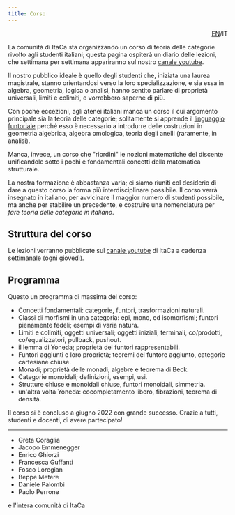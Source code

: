```yaml
---
title: Corso
---
```


<div style="text-align: right"><a href="course-eng.html">EN</a>/IT</div>

La comunità di ItaCa sta organizzando un corso di teoria delle categorie rivolto agli studenti italiani; questa pagina ospiterà un diario delle lezioni, che settimana per settimana appariranno sul nostro [canale youtube](https://www.youtube.com/channel/UCKdVVjPg_dHhbIiuzLh4Llg).

Il nostro pubblico ideale è quello degli studenti che, iniziata una laurea magistrale, stanno orientandosi verso la loro specializzazione, e sia essa in algebra, geometria, logica o analisi, hanno sentito parlare di proprietà universali, limiti e colimiti, e vorrebbero saperne di più.

Con poche eccezioni, agli atenei italiani manca un corso il cui argomento principale sia la teoria delle categorie; solitamente si apprende il [linguaggio funtoriale](https://ncatlab.org/nlab/files/GrothendieckIntroductionLangageFonctoriel1965.pdf) perché esso è necessario a introdurre delle costruzioni in geometria algebrica, algebra omologica, teoria degli anelli (raramente, in analisi).

Manca, invece, un corso che "riordini" le nozioni matematiche del discente unificandole sotto i pochi e fondamentali concetti della matematica strutturale.

La nostra formazione è abbastanza varia; ci siamo riuniti col desiderio di dare a questo corso la forma più interdisciplinare possibile. Il corso verrà insegnato in italiano, per avvicinare il maggior numero di studenti possibile, ma anche per stabilire un precedente, e costruire una nomenclatura per _fare teoria delle categorie in italiano_.

## Struttura del corso

Le lezioni verranno pubblicate sul [canale youtube](https://www.youtube.com/channel/UCKdVVjPg_dHhbIiuzLh4Llg/videos) di ItaCa a cadenza settimanale (ogni giovedì).

## Programma

Questo un programma di massima del corso:

- Concetti fondamentali: categorie, funtori, trasformazioni naturali.
- Classi di morfismi in una categoria: epi, mono, ed isomorfismi; funtori pienamente fedeli; esempi di varia natura.
- Limiti e colimiti, oggetti universali; oggetti iniziali, terminali, co/prodotti, co/equalizzatori, pullback, pushout.
- il lemma di Yoneda; proprietà dei funtori rappresentabili.
- Funtori aggiunti e loro proprietà; teoremi del funtore aggiunto, categorie cartesiane chiuse.
- Monadi; proprietà delle monadi; algebre e teorema di Beck.
- Categorie monoidali; definizioni, esempi, usi.
- Strutture chiuse e monoidali chiuse, funtori monoidali, simmetria.
- un'altra volta Yoneda: cocompletamento libero, fibrazioni, teorema di densità.

Il corso si è concluso a giugno 2022 con grande successo. Grazie a tutti, studenti e docenti, di avere partecipato!


<!-- 1. 7/10/2021  teaser; presentazione dei docenti, alcune idee sul contenuto del corso. [video](https://youtu.be/DIXypXx8-DE) -->
<!-- 2. 14/10/2021 _Paolo Perrone_. Concetti fondamentali: Definizione di categoria. [video](https://youtu.be/2kSgmgo1GO8) -->
<!-- 3. 21/10/2021 _Paolo Perrone_. Concetti fondamentali: Funtori. [video](https://youtu.be/M6iAJO0T-vs) -->
<!-- 4. 28/10/2021 _Paolo Perrone_. Concetti fondamentali: Trasformazioni naturali. [video](https://youtu.be/pgRWfh25x7M) -->
<!-- 5. 4/11/2021  _Enrico Ghiorzi_. Epi e mono: Definizioni base, sezioni e retrazioni. [video](https://youtu.be/YDr_SMoTuCY) -->
<!-- 6. 11/11/2021 _Enrico Ghiorzi_. Epi e mono: Esempi ed esercizi. [video](https://youtu.be/KmrSR3ecCPE) -->
<!-- 7. 18/11/2021 _Enrico Ghiorzi_. Equivalenze; funtori pieni e fedeli; caratterizzazione delle equivalenze; categorie scheletriche. [video](https://youtu.be/VYHqaSKqnh4) -->
<!-- 8. 25/11/2021 _Jacopo Emmenegger_. Prodotti finiti e oggetto terminale, esempi; coprodotti finiti e oggetto iniziale, esempi. [video](https://youtu.be/KQBvmxgV65Y) -->

---

- Greta Coraglia
- Jacopo Emmenegger
- Enrico Ghiorzi
- Francesca Guffanti
- Fosco Loregian
- Beppe Metere
- Daniele Palombi
- Paolo Perrone

e l'intera comunità di ItaCa
